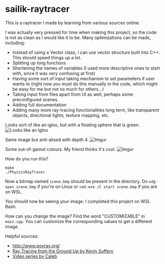 # sailik-raytracer
This is a raytracer I made by learning from various sources online.

I was actually very pressed for time when making this project, so the code is not as clean as I would like it to be. Many optimizations can be made, including:

* Instead of using a Vector class, I can use vector structure built into C++. This should speed things up a lot.
* Splitting up long functions
* Shortening the names of variables (I used more descriptive ones to start with, since it was very confusing at first)
* Having some sort of input taking mechanism to set parameters if user wants to (right now you must do this manually in the code, which might be easy for me but not so much for others...)
* Taking input from files apart from UI as well, perhaps some preconfigured scenes.
* Adding full documentation
* Adding many more ray-tracing functionalities long term, like transparent objects, directional lights, texture mapping, etc.

Looks sort of like an igloo, but with a floating sphere that is green.
![Looks like an Igloo](https://i.imgur.com/zI5Xj9O.png)

Same image but anti-alised with depth 4.
![Imgur](https://i.imgur.com/rMt7GZV.png)

Some out-of-gamut colours. My friend thinks it's cool.
![Imgur](https://i.imgur.com/ZaRgTlh.png)

How do you run this?
```
make
./PhysicsRayTracer
```
Now a bitmap named `scene.bmp` should be present in the directory. Do `xdg-open scene.bmp` if you're on Linux or `cmd.exe /C start scene.bmp` if you are on WSL.

You should now be seeing your image. I completed this project on WSL Bash.

How can you change the image? Find the word "CUSTOMIZABLE" in `main.cpp`. You can customize the corresponding values to get a different image.

Helpful sources:
* http://www.povray.org/
* [Ray Tracing from the Ground Up by Kevin Suffern](https://www.amazon.ca/Ray-Tracing-Ground-Kevin-Suffern/dp/1568812728)
* [Video series by Caleb](https://www.youtube.com/watch?v=k_aRiYSXcyo&list=PLHm_I0tE5kKPPWXkTTtOn8fkcwEGZNETh)
